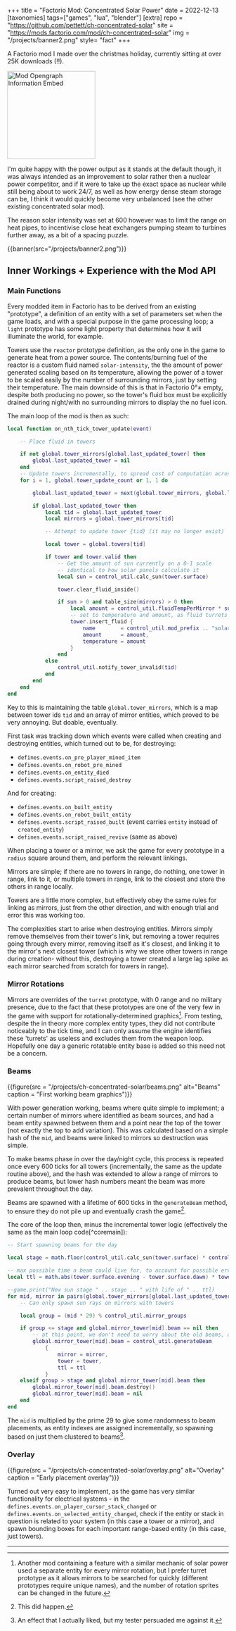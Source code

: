 +++
title = "Factorio Mod: Concentrated Solar Power"
date = 2022-12-13 
[taxonomies]
tags=["games", "lua", "blender"]
[extra]
repo = "https://github.com/pettett/ch-concentrated-solar"
site = "https://mods.factorio.com/mod/ch-concentrated-solar"
img = "/projects/banner2.png"
style= "fact"
+++

A Factorio mod I made over the christmas holiday, currently sitting at over 25K downloads (!!).
<!-- more -->

<img src="https://mods.factorio.com/opengraph/mod/ch-concentrated-solar.png" alt= "Mod Opengraph Information Embed"  height="200px">

I'm quite happy with the power output as it stands at the default though, it was always intended as an improvement to solar rather then a nuclear power competitor, and if it were to take up the exact space as nuclear while still being about to work 24/7, as well as how energy dense steam storage can be, I think it would quickly become very unbalanced (see the other existing concentrated solar mod).

The reason solar intensity was set at 600 however was to limit the range on heat pipes, to incentivise close heat exchangers pumping steam to turbines further away, as a bit of a spacing puzzle.

{{banner(src="/projects/banner2.png")}}

## Inner Workings + Experience with the Mod API

### Main Functions

Every modded item in Factorio has to be derived from an existing "prototype", a definition of an entity with a set of parameters set when the game loads, and with a special purpose in the game processing loop; a `light` prototype has some light property that determines how it will illuminate the world, for example.

Towers use the `reactor` prototype definition, as the only one in the game to generate heat from a power source. The contents/burning fuel of the reactor is a custom fluid named `solar-intensity`, the the amount of power generated scaling based on its temperature, allowing the power of a tower to be scaled easily by the number of surrounding mirrors, just by setting their temperature. The main downside of this is that in Factorio 0°≠ empty, despite both producing no power, so the tower's fluid box must be explicitly drained during night/with no surrounding mirrors to display the no fuel icon.

<p id="coremain"> The main loop of the mod is then as such:</p>

```lua
local function on_nth_tick_tower_update(event)

	-- Place fluid in towers

	if not global.tower_mirrors[global.last_updated_tower] then
		global.last_updated_tower = nil
	end
    -- Update towers incrementally, to spread cost of computation across many frames
	for i = 1, global.tower_update_count or 1, 1 do

		global.last_updated_tower = next(global.tower_mirrors, global.last_updated_tower)

		if global.last_updated_tower then
			local tid = global.last_updated_tower
			local mirrors = global.tower_mirrors[tid]

			-- Attempt to update tower {tid} (it may no longer exist)

			local tower = global.towers[tid]

			if tower and tower.valid then 
                -- Get the amount of sun currently on a 0-1 scale
                -- identical to how solar panels calculate it
				local sun = control_util.calc_sun(tower.surface)

				tower.clear_fluid_inside()

				if sun > 0 and table_size(mirrors) > 0 then
					local amount = control_util.fluidTempPerMirror * sun * table_size(mirrors)
					-- set to temperature and amount, as fluid turrets cannot display temperature
					tower.insert_fluid {
						name        = control_util.mod_prefix .. "solar-fluid",
						amount      = amount,
						temperature = amount
					}
				end
			else
				control_util.notify_tower_invalid(tid)
			end
		end
	end
end
```

Key to this is maintaining the table `global.tower_mirrors`, which is a map between tower ids `tid` and an array of mirror entities, which proved to be very annoying. But doable, eventually.

First task was tracking down which events were called when creating and destroying entities, which turned out to be, for destroying:

- `defines.events.on_pre_player_mined_item`
- `defines.events.on_robot_pre_mined`
- `defines.events.on_entity_died`
- `defines.events.script_raised_destroy`

And for creating:

- `defines.events.on_built_entity`
- `defines.events.on_robot_built_entity`
- `defines.events.script_raised_built` (event carries `entity` instead of `created_entity`)
- `defines.events.script_raised_revive` (same as above)

When placing a tower or a mirror, we ask the game for every prototype in a `radius` square around them, and perform the relevant linkings.

Mirrors are simple; if there are no towers in range, do nothing, one tower in range, link to it, or multiple towers in range, link to the closest and store the
others in range locally.

Towers are a little more complex, but effectively obey the same rules for linking as mirrors, just from the other direction, and with enough trial and error this was working too.

The complexities start to arise when destroying entities. Mirrors simply remove themselves from their tower's link, but removing a tower requires going through every mirror, removing itself as it's closest, and linking it to the mirror's next closest tower (which is why we store other towers in range during creation- without this, destroying a tower created a large lag spike as each mirror searched from scratch for towers in range).

### Mirror Rotations

Mirrors are overrides of the `turret` prototype, with 0 range and no military presence, due to the fact that these prototypes are one of the very few in the game with support for rotationally-determined graphics[^rot]. From testing, despite the in theory more complex entity types, they did not contribute noticeably to the tick time, and I can only assume the engine identifies these 'turrets' as useless and excludes them from the weapon loop. Hopefully one day a generic rotatable entity base is added so this need not be a concern.

### Beams

{{figure(src = "/projects/ch-concentrated-solar/beams.png" alt="Beams" caption = "First working beam graphics")}}

With power generation working, beams where quite simple to implement; a certain number of mirrors where identified as beam sources, and had a beam entity spawned between them and a point near the top of the tower (not exactly the top to add variation). This was calculated based on a simple hash of the `mid`, and beams were linked to mirrors so destruction was simple.

To make beams phase in over the day/night cycle, this process is repeated once every 600 ticks for all towers (incrementally, the same as the update routine above), and the hash was extended to allow a range of mirrors to produce beams, but lower hash numbers meant the beam was more prevalent throughout the day.

Beams are spawned with a lifetime of 600 ticks in the `generateBeam` method, to ensure they do not pile up and eventually crash the game[^1].

The core of the loop then, minus the incremental tower logic (effectively the same as the main loop code[^coremain]):

```lua
-- Start spawning beams for the day

local stage = math.floor(control_util.calc_sun(tower.surface) * control_util.sun_stages) - 1

-- max possible time a beam could live for, to account for possible errors
local ttl = math.abs(tower.surface.evening - tower.surface.dawn) * tower.surface.ticks_per_day

--game.print("New sun stage " .. stage .. " with life of " .. ttl)
for mid, mirror in pairs(global.tower_mirrors[global.last_updated_tower_beam]) do
    -- Can only spawn sun rays on mirrors with towers

    local group = (mid * 29) % control_util.mirror_groups

    if group <= stage and global.mirror_tower[mid].beam == nil then
        -- at this point, we don't need to worry about the old beams, as they have been destroyed
        global.mirror_tower[mid].beam = control_util.generateBeam
            {
                mirror = mirror,
                tower = tower,
                ttl = ttl
            }
    elseif group > stage and global.mirror_tower[mid].beam then
        global.mirror_tower[mid].beam.destroy()
        global.mirror_tower[mid].beam = nil
    end
end

```

The `mid` is multiplied by the prime 29 to give some randomness to beam placements, as entity indexes are assigned incrementally, so spawning based on just them clustered to beams[^2].

### Overlay

{{figure(src = "/projects/ch-concentrated-solar/overlay.png" alt="Overlay" caption = "Early placement overlay")}}

Turned out very easy to implement, as the game has very similar functionality for electrical systems - in the `defines.events.on_player_cursor_stack_changed` or `defines.events.on_selected_entity_changed`, check if the entity or stack in question is related to your system (in this case a tower or a mirror), and spawn bounding boxes for each important range-based entity (in this case, just towers).

---
[^rot]: Another mod containing a feature with a similar mechanic of solar power used a separate entity for every mirror rotation, but I prefer turret prototype as it allows mirrors to be searched for quickly (different prototypes require unique names), and the number of rotation sprites can be changed in the future.

[^1]: This did happen.

[^2]: An effect that I actually liked, but my tester[^3] persuaded me against it.

[^3]: My brother.
